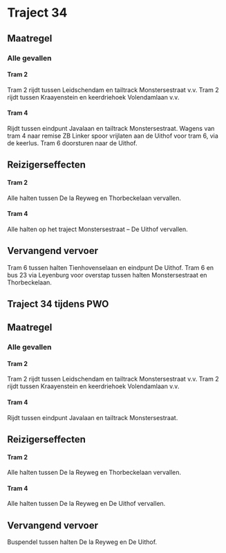 # Traject 34
## Maatregel
### Alle gevallen

#### Tram 2
Tram 2 rijdt tussen Leidschendam en tailtrack Monstersestraat v.v.
Tram 2 rijdt tussen Kraayenstein en keerdriehoek Volendamlaan v.v.

#### Tram 4
Rijdt tussen eindpunt Javalaan en tailtrack Monstersestraat.
Wagens van tram 4 naar remise ZB
Linker spoor vrijlaten aan de Uithof voor tram 6, via de keerlus.
Tram 6 doorsturen naar de Uithof.

## Reizigerseffecten

#### Tram 2
Alle halten tussen De la Reyweg en Thorbeckelaan vervallen.

#### Tram 4
Alle halten op het traject Monstersestraat – De Uithof vervallen.

## Vervangend vervoer
Tram 6 tussen halten Tienhovenselaan en eindpunt De Uithof.
Tram 6 en bus 23 via Leyenburg voor overstap tussen halten Monstersestraat en Thorbeckelaan.

## Traject 34 tijdens PWO
## Maatregel
### Alle gevallen

#### Tram 2
Tram 2 rijdt tussen Leidschendam en tailtrack Monstersestraat v.v.
Tram 2 rijdt tussen Kraayenstein en keerdriehoek Volendamlaan v.v.

#### Tram 4
Rijdt tussen eindpunt Javalaan en tailtrack Monstersestraat.

## Reizigerseffecten

#### Tram 2
Alle halten tussen De la Reyweg en Thorbeckelaan vervallen.

#### Tram 4
Alle halten tussen De la Reyweg en De Uithof vervallen.

## Vervangend vervoer
Buspendel tussen halten De la Reyweg en De Uithof.
